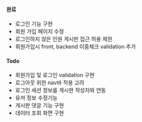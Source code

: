 

#### 완료

- 로그인 기능 구현
- 회원 가입 페이지 수정
- 로그인하지 않은 인원 게시판 접근 허용 제한
- 회원가입시 front, backend 이중체크 validation 추가

#### Todo

- 회원가입 및 로그인 validation 구현
- 로그아웃 위한 nav바 적용 고려
- 로그인 세션 정보를 게시판 작성자와 연동
- 유저 정보 수정기능
- 게시판 댓글 기능 구현
- 데이터 조회 화면 구현
